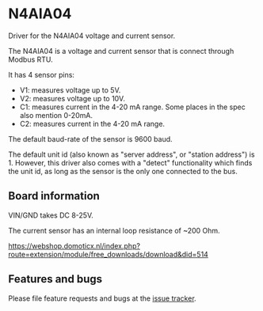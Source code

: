 # N4AIA04

Driver for the N4AIA04 voltage and current sensor.

The N4AIA04 is a voltage and current sensor that is connect through Modbus RTU.

It has 4 sensor pins:
- V1: measures voltage up to 5V.
- V2: measures voltage up to 10V.
- C1: measures current in the 4-20 mA range. Some places in the spec also mention 0-20mA.
- C2: measures current in the 4-20 mA range.

The default baud-rate of the sensor is 9600 baud.

The default unit id (also known as "server address", or "station address") is 1. However, this
driver also comes with a "detect" functionality which finds the unit id, as long as the sensor
is the only one connected to the bus.

## Board information

VIN/GND takes DC 8-25V.

The current sensor has an internal loop resistance of ~200 Ohm.

https://webshop.domoticx.nl/index.php?route=extension/module/free_downloads/download&did=514

## Features and bugs

Please file feature requests and bugs at the [issue tracker][tracker].

[tracker]: https://github.com/toitware/toit-n4aia04/issues
